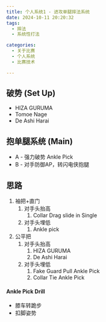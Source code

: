 ```yaml
---
title: 个人系统1 - 进攻单腿摔法系统
date: 2024-10-11 20:20:32
tags:
  - 摔法	
  - 系统性打法

categories:
  - 关于比赛
  - 个人系统
  - 比赛技术

---
```


## 破势 (Set Up)

- HIZA GURUMA
- Tomoe Nage
- De Ashi Harai



## 抱单腿系统 (Main)

- A - 强力破势 Ankle Pick
- B - 对手防御AP，转闪电侠抱腿



## 思路

1. 袖把+直门
   1. 对手头抬高
      1. Collar Drag slide in Single
   2. 对手头埋低
      1. Ankle pick 
2. 公平把
   1. 对手头抬高
      1. HIZA GURUMA
      2. De Ashi Harai
   2. 对手头埋低
      1. Fake Guard Pull Ankle Pick
      2. Collar Tie Ankle Pick



#### Ankle Pick Drill

- 膝车转跪步
- 扣脚姿势

